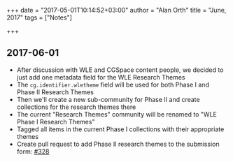 +++
date = "2017-05-01T10:14:52+03:00"
author = "Alan Orth"
title = "June, 2017"
tags = ["Notes"]

+++
## 2017-06-01

- After discussion with WLE and CGSpace content people, we decided to just add one metadata field for the WLE Research Themes
- The `cg.identifier.wletheme` field will be used for both Phase I and Phase II Research Themes
- Then we'll create a new sub-community for Phase II and create collections for the research themes there
- The current "Research Themes" community will be renamed to "WLE Phase I Research Themes"
- Tagged all items in the current Phase I collections with their appropriate themes
- Create pull request to add Phase II research themes to the submission form: [#328](https://github.com/ilri/DSpace/pull/328)
